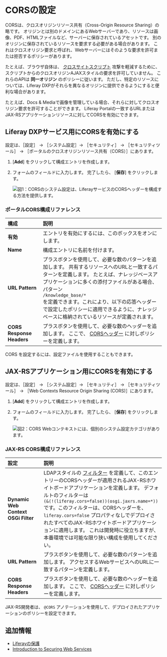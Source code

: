 # CORSの設定

CORSは、クロスオリジンリソース共有（Cross-Origin Resource Sharing）の略です。 オリジンとは別のドメインにあるWebサーバーであり、リソースは画像、PDF、HTMLファイルなど、サーバーに保存されているアセットです。 別のオリジンに保存されているリソースを要求する必要がある場合があります。 これはクロスオリジン要求と呼ばれ、Webサーバーにはそのような要求を許可または拒否するポリシーがあります。

たとえば、ブラウザ自体は、 [クロスサイトスクリプト](https://en.wikipedia.org/wiki/Cross-site_scripting) 攻撃を軽減するために、スクリプトからのクロスオリジンAJAXスタイルの要求を許可していません。 これらのAPIは **同一オリジン** のポリシーに従います。 ただし、特定のリソースについては、Liferay DXPがそれらを異なるオリジンに提供できるようにすると便利な場合があります。

たとえば、Docs & Mediaで画像を管理している場合、それらに対してクロスオリジン要求を許可することができます。 Liferay Portalの一致するURLまたはJAX-RSアプリケーションリソースに対してCORSを有効にできます。

<a name="enabling-cors-for-liferay-dxp-services" />

## Liferay DXPサービス用にCORSを有効にする

設定は、［設定］ &rarr; ［システム設定］&rarr; ［セキュリティ］ &rarr; ［セキュリティツール］ &rarr; ［ポータルのクロスオリジンリソース共有（CORS）］にあります。

1. [**Add**] をクリックして構成エントリを作成します。

2.  フォームのフィールドに入力します。 完了したら、 [**保存**] をクリックします。

    ![図1：CORSのシステム設定は、LiferayサービスのCORSヘッダーを構成する方法を提供します。](./setting-up-cors/images/01.png)

<a name="portal-cors-configuration-reference" />

### ポータルCORS構成リファレンス

| 構成                        | 説明                                                                                                                                                                                                                |
| :--- | :--- |
| **有効** | エントリを有効にするには、このボックスをオンにします。                                                                                                                                                                                       |
| **Name** | 構成エントリに名前を付けます。                                                                                                                                                                                                   |
| **URL Pattern** | プラスボタンを使用して、必要な数のパターンを追加します。 共有するリソースへのURLと一致するパターンを定義します。 たとえば、ナレッジベースアプリケーションに多くの添付ファイルがある場合、パターン<br> `/knowledge_base/*` <br>を定義できます。これにより、以下の応答ヘッダーで設定したポリシーに適用できるように、ナレッジベースに格納されているリソースが定義されます。 |
| **CORS Response Headers** | プラスボタンを使用して、必要な数のヘッダーを追加します。 ここで、 [CORSヘッダー](https://developer.mozilla.org/en-US/docs/Web/HTTP/Headers#CORS) に対しポリシーを定義します。                                                                                         |
CORS を設定するには、設定ファイルを使用することもできます。

<a name="enabling-cors-for-jax-rs-applications" />

## JAX-RSアプリケーション用にCORSを有効にする

設定は、［設定］ &rarr; ［システム設定］&rarr; ［セキュリティ］ &rarr; ［セキュリティツール］ &rarr; ［Web Contexts Resource Origin Sharing (CORS)］にあります。

1. [**Add**] をクリックして構成エントリを作成します。

2.  フォームのフィールドに入力します。 完了したら、 [**保存**] をクリックします。

    ![図2：CORS Webコンテキストには、個別のシステム設定カテゴリがあります。](./setting-up-cors/images/02.png)

<a name="jax-rs-cors-configuration-reference" />

### JAX-RS CORS構成リファレンス

| 設定                                  | 説明                                                                                                                                                                                                                                                                                                                                                                            |
| :--- | :--- |
| **Dynamic Web Context OSGi Filter** | LDAPスタイルの [フィルター](https://osgi.org/specification/osgi.cmpn/7.0.0/service.http.whiteboard.html) を定義して、このエントリーのCORSヘッダーが適用されるJAX-RSホワイトボードアプリケーションを定義します。 デフォルトのフィルターは<br> `(&(!(liferay.cors=false))(osgi.jaxrs.name=*))` <br>です。このフィルターは、CORSヘッダーを、`liferay.cors=false` プロパティなしでデプロイされたすべてのJAX-RSホワイトボードアプリケーションに適用します。 これは開発時に役立ちますが、本番環境では可能な限り狭い構成を使用してください。 |
| **URL Pattern** | プラスボタンを使用して、必要な数のパターンを追加します。 アクセスするWebサービスへのURLに一致するパターンを定義します。                                                                                                                                                                                                                                                                                                               |
| **CORS Response Headers** | プラスボタンを使用して、必要な数のヘッダーを追加します。 ここで、 [CORSヘッダー](https://developer.mozilla.org/en-US/docs/Web/HTTP/Headers#CORS) に対しポリシーを定義します。                                                                                                                                                                                                                                                     |
JAX-RS開発者は、 `@CORS` アノテーションを使用して、デプロイされたアプリケーションのポリシーを設定できます。

<a name="additional-information" />

## 追加情報

  - [Liferayの保護](../../securing-liferay.md)
  - [Introduction to Securing Web Services](../securing-web-services.md)
